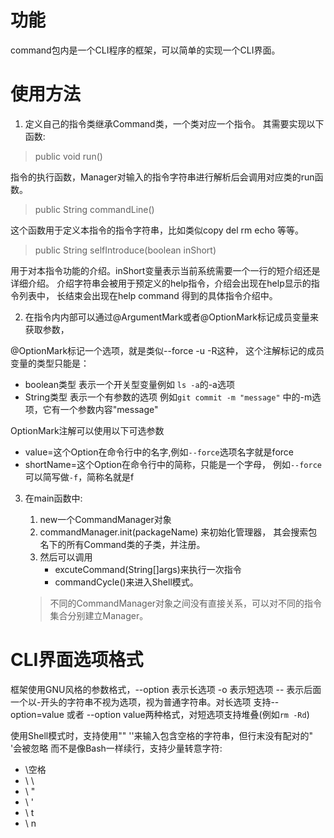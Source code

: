 
功能
===
command包内是一个CLI程序的框架，可以简单的实现一个CLI界面。

使用方法
====

1. 定义自己的指令类继承Command类，一个类对应一个指令。
其需要实现以下函数:
>public void run()

指令的执行函数，Manager对输入的指令字符串进行解析后会调用对应类的run函数。

>public String commandLine()

这个函数用于定义本指令的指令字符串，比如类似copy del rm echo 等等。

>public String selfIntroduce(boolean inShort)

用于对本指令功能的介绍。inShort变量表示当前系统需要一个一行的短介绍还是详细介绍。
介绍字符串会被用于预定义的help指令，介绍会出现在help显示的指令列表中，
长结束会出现在help command 得到的具体指令介绍中。

2. 在指令内内部可以通过@ArgumentMark或者@OptionMark标记成员变量来获取参数，

@OptionMark标记一个选项，就是类似--force -u -R这种，
这个注解标记的成员变量的类型只能是：
  * boolean类型 表示一个开关型变量例如 `ls -a`的-a选项
  * String类型 表示一个有参数的选项 例如`git commit -m "message"`
    中的-m选项，它有一个参数内容"message"

OptionMark注解可以使用以下可选参数
  * value=这个Option在命令行中的名字,例如`--force`选项名字就是force
  * shortName=这个Option在命令行中的简称，只能是一个字母，
    例如`--force`可以简写做`-f`，简称名就是f

3. 在main函数中:
    1. new一个CommandManager对象
    2. commandManager.init(packageName) 来初始化管理器，
其会搜索包名下的所有Command类的子类，并注册。
    3. 然后可以调用
        * excuteCommand(String[]args)来执行一次指令
        * commandCycle()来进入Shell模式。

    >不同的CommandManager对象之间没有直接关系，可以对不同的指令集合分别建立Manager。

CLI界面选项格式
=========

框架使用GNU风格的参数格式，--option 表示长选项 -o 表示短选项
-- 表示后面一个以-开头的字符串不视为选项，视为普通字符串。对长选项
支持--option=value 或者 --option value两种格式，对短选项支持堆叠(例如`rm -Rd`)

使用Shell模式时，支持使用""  ''来输入包含空格的字符串，但行末没有配对的" '会被忽略
而不是像Bash一样续行，支持少量转意字符:
* \空格
* \ \
* \ "
* \ '
* \ t
* \ n